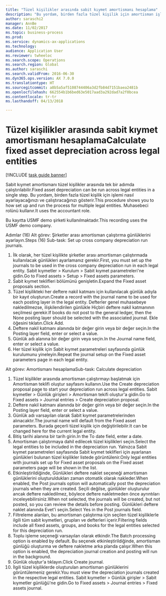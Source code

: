 ```yaml
--- 
title: "Tüzel kişilikler arasında sabit kıymet amortismanı hesaplama"
description: "Bu yordam, birden fazla tüzel kişilik için amortisman işlemini nasıl ayarlayacağınızı ve çalıştıracağınızı gösterir."
author: saraschi2
manager: AnnBe
ms.date: 11/02/2017
ms.topic: business-process
ms.prod: 
ms.service: dynamics-ax-applications
ms.technology: 
audience: Application User
ms.reviewer: twheeloc
ms.search.scope: Operations
ms.search.region: Global
ms.author: saraschi
ms.search.validFrom: 2016-06-30
ms.dyn365.ops.version: AX 7.0.0
ms.translationtype: HT
ms.sourcegitcommit: a8b5a5af5108744406a3d2fb84d7151baea2481b
ms.openlocfilehash: 662554b1b6bed63e5017aad3a292dad7a2f0bcea
ms.contentlocale: tr-tr
ms.lasthandoff: 04/13/2018

---
```

# <a name="calculate-fixed-asset-depreciation-across-legal-entities"></a><span data-ttu-id="a918e-103">Tüzel kişilikler arasında sabit kıymet amortismanı hesaplama</span><span class="sxs-lookup"><span data-stu-id="a918e-103">Calculate fixed asset depreciation across legal entities</span></span>

[!INCLUDE [task guide banner](../../includes/task-guide-banner.md)]

<span data-ttu-id="a918e-104">Sabit kıymet amortismanı tüzel kişilikler arasında tek bir adımda çalıştırılabilir.</span><span class="sxs-lookup"><span data-stu-id="a918e-104">Fixed asset depreciation can be run across legal entities in a single step.</span></span> <span data-ttu-id="a918e-105">Bu yordam, birden fazla tüzel kişilik için işlemi nasıl ayarlayacağınızı ve çalıştıracağınızı gösterir.</span><span class="sxs-lookup"><span data-stu-id="a918e-105">This procedure shows you to how set up and run the process for multiple legal entities.</span></span> <span data-ttu-id="a918e-106">Muhasebeci rolünü kullanır.</span><span class="sxs-lookup"><span data-stu-id="a918e-106">It uses the accountant role.</span></span>  

<span data-ttu-id="a918e-107">Bu kayıtta USMF demo şirketi kullanılmaktadır.</span><span class="sxs-lookup"><span data-stu-id="a918e-107">This recording uses the USMF demo company.</span></span>


<span data-ttu-id="a918e-108">Adımlar (16) Alt görev: Şirketler arası amortisman çalıştırma günlüklerini ayarlayın.</span><span class="sxs-lookup"><span data-stu-id="a918e-108">Steps (16) Sub-task: Set up cross company depreciation run journals.</span></span> 

1. <span data-ttu-id="a918e-109">İlk olarak, her tüzel kişilikte şirketler arası amortisman çalıştırmada kullanılacak günlükleri ayarlamanız gerekir.</span><span class="sxs-lookup"><span data-stu-id="a918e-109">First, you must set up the journals to be used in the cross company depreciation run in each legal entity.</span></span> <span data-ttu-id="a918e-110">Sabit kıymetler > Kurulum > Sabit kıymet parametreleri'ne gidin.</span><span class="sxs-lookup"><span data-stu-id="a918e-110">Go to Fixed assets > Setup > Fixed assets parameters.</span></span> 
2. <span data-ttu-id="a918e-111">Sabit kıymet teklifleri bölümünü genişletin.</span><span class="sxs-lookup"><span data-stu-id="a918e-111">Expand the Fixed asset proposals section.</span></span> 
3. <span data-ttu-id="a918e-112">Tüzel kişilikteki her deftere nakil katmanı için kullanılacak günlük adıyla bir kayıt oluşturun.</span><span class="sxs-lookup"><span data-stu-id="a918e-112">Create a record with the journal name to be used for each posting layer in the legal entity.</span></span> <span data-ttu-id="a918e-113">Defterler genel muhasebeye nakledilmezse, ilişkilendirilen günlükle Hiçbiri deftere nakil katmanının seçilmesi gerekir.</span><span class="sxs-lookup"><span data-stu-id="a918e-113">If books do not post to the general ledger, then the None posting layer should be selected with the associated journal.</span></span> <span data-ttu-id="a918e-114">Ekle öğesini tıklatın.</span><span class="sxs-lookup"><span data-stu-id="a918e-114">Click Add.</span></span> 
4. <span data-ttu-id="a918e-115">Deftere nakil katmanı alanında bir değer girin veya bir değer seçin.</span><span class="sxs-lookup"><span data-stu-id="a918e-115">In the Posting layer field, enter or select a value.</span></span> 
5. <span data-ttu-id="a918e-116">Günlük adı alanına bir değer girin veya seçin.</span><span class="sxs-lookup"><span data-stu-id="a918e-116">In the Journal name field, enter or select a value.</span></span> 
6. <span data-ttu-id="a918e-117">Her tüzel kişilik için Sabit kıymet parametreleri sayfasında günlük kurulumunu yineleyin.</span><span class="sxs-lookup"><span data-stu-id="a918e-117">Repeat the journal setup on the Fixed asset parameters page in each legal entity.</span></span> 

<span data-ttu-id="a918e-118">Alt görev: Amortismanı hesaplama</span><span class="sxs-lookup"><span data-stu-id="a918e-118">Sub-task: Calculate depreciation</span></span>

1. <span data-ttu-id="a918e-119">Tüzel kişilikler arasında amortisman çalıştırmayı başlatmak için Amortisman teklifi oluştur sayfasını kullanın.</span><span class="sxs-lookup"><span data-stu-id="a918e-119">Use the Create depreciation proposal page to start your depreciation run across legal entities.</span></span> <span data-ttu-id="a918e-120">Sabit kıymetler > Günlük girişleri > Amortisman tekifi oluştur'a gidin.</span><span class="sxs-lookup"><span data-stu-id="a918e-120">Go to Fixed assets > Journal entries > Create depreciation proposal.</span></span> 
2. <span data-ttu-id="a918e-121">Deftere nakil katmanı alanında bir değer girin veya bir değer seçin.</span><span class="sxs-lookup"><span data-stu-id="a918e-121">In the Posting layer field, enter or select a value.</span></span> 
3. <span data-ttu-id="a918e-122">Günlük adı varsayılan olarak Sabit kıymet parametrelerinden alınacaktır.</span><span class="sxs-lookup"><span data-stu-id="a918e-122">The journal name will default from the Fixed asset parameters.</span></span> <span data-ttu-id="a918e-123">Burada geçerli tüzel kişilik için değiştirilebilir.</span><span class="sxs-lookup"><span data-stu-id="a918e-123">It can be changed here for the current legal entity.</span></span> 
4. <span data-ttu-id="a918e-124">Bitiş tarihi alanına bir tarih girin.</span><span class="sxs-lookup"><span data-stu-id="a918e-124">In the To date field, enter a date.</span></span> 
5. <span data-ttu-id="a918e-125">Amortisman çalıştırmaya dahil edilecek tüzel kişilikleri seçin.</span><span class="sxs-lookup"><span data-stu-id="a918e-125">Select the legal entities to be included in the depreciation run.</span></span> <span data-ttu-id="a918e-126">Yalnızca Sabit kıymet parametreleri sayfasında Sabit kıymet teklifleri için ayarlanan günlükleri bulunan tüzel kişilikler listede görüntülenir.</span><span class="sxs-lookup"><span data-stu-id="a918e-126">Only legal entities with journals set up for Fixed asset proposals on the Fixed asset parameters page will be shown in the list.</span></span> 
6. <span data-ttu-id="a918e-127">Etkinleştirildiğinde, Günlükleri deftere naklet seçeneği amortisman günlüklerini oluşturuldukları zaman otomatik olarak nakleder.</span><span class="sxs-lookup"><span data-stu-id="a918e-127">When enabled, the Post journals option will automatically post the depreciation journals when they are created.</span></span> <span data-ttu-id="a918e-128">Seçili değilse, günlükler oluşturulur ancak deftere nakledilmez, böylece deftere nakletmeden önce ayrıntıları inceleyebilirsiniz.</span><span class="sxs-lookup"><span data-stu-id="a918e-128">When not selected, the journals will be created, but not posted, so you can review the details before posting.</span></span> <span data-ttu-id="a918e-129">Günlükleri deftere naklet alanında Evet'i seçin.</span><span class="sxs-lookup"><span data-stu-id="a918e-129">Select Yes in the Post journals field.</span></span> 
7. <span data-ttu-id="a918e-130">Filtreleme alanları, bu amortisman çalıştırma için seçilen tüzel kişiliklerle ilgili tüm sabit kıymetleri, grupları ve defterleri içerir.</span><span class="sxs-lookup"><span data-stu-id="a918e-130">Filtering fields include all fixed assets, groups, and books for the legal entities selected for this depreciation run.</span></span> 
8. <span data-ttu-id="a918e-131">Toplu işleme seçeneği varsayılan olarak etkindir.</span><span class="sxs-lookup"><span data-stu-id="a918e-131">The Batch processing option is enabled by default.</span></span> <span data-ttu-id="a918e-132">Bu seçenek etkinleştirildiğinde, amortisman günlüğü oluşturma ve deftere nakletme arka planda çalışır.</span><span class="sxs-lookup"><span data-stu-id="a918e-132">When this option is enabled, the depreciation journal creation and posting will run in the background.</span></span> 
9. <span data-ttu-id="a918e-133">Günlük oluştur'a tıklayın.</span><span class="sxs-lookup"><span data-stu-id="a918e-133">Click Create journal.</span></span> 
10. <span data-ttu-id="a918e-134">İlgili tüzel kişiliklerde oluşturulan amortisman günlüklerini görüntülemeniz gerekir.</span><span class="sxs-lookup"><span data-stu-id="a918e-134">You must view the depreciation journals created in the respective legal entities.</span></span> <span data-ttu-id="a918e-135">Sabit kıymetler > Günlük girişler > Sabit kıymetler günlüğü'ne gidin.</span><span class="sxs-lookup"><span data-stu-id="a918e-135">Go to Fixed assets > Journal entries > Fixed assets journal.</span></span>

